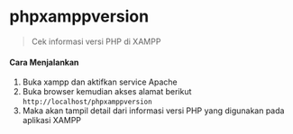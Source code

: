 # phpxamppversion
> Cek informasi versi PHP di XAMPP

#### Cara Menjalankan
1. Buka xampp dan aktifkan service Apache
2. Buka browser kemudian akses alamat berikut `http://localhost/phpxamppversion`
3. Maka akan tampil detail dari informasi versi PHP yang digunakan pada aplikasi XAMPP